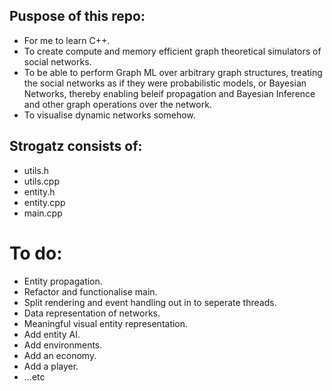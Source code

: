 ## Puspose of this repo:
- For me to learn C++.
- To create compute and memory efficient graph theoretical simulators of social networks.
- To be able to perform Graph ML over arbitrary graph structures, treating the social networks as if they were probabilistic models, or Bayesian Networks, thereby enabling beleif propagation and Bayesian Inference and other graph operations over the network.
- To visualise dynamic networks somehow.

## Strogatz consists of:
- utils.h
- utils.cpp
- entity.h
- entity.cpp
- main.cpp

# To do:
- Entity propagation.
- Refactor and functionalise main.
- Split rendering and event handling out in to seperate threads.
- Data representation of networks.
- Meaningful visual entity representation.
- Add entity AI.
- Add environments.
- Add an economy.
- Add a player.
- ...etc
